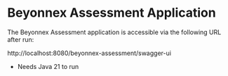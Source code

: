 # Beyonnex Assessment Application
The Beyonnex Assessment application is accessible via the following URL after run:

http://localhost:8080/beyonnex-assessment/swagger-ui

* Needs Java 21 to run